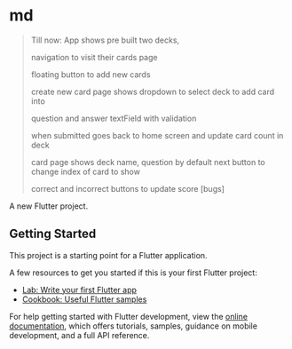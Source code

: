 # md

> Till now:
> App shows pre built two decks, 
> 
> navigation to visit their cards page
> 
> floating button to add new cards
> 
> create new card page shows dropdown to select deck
> to add card into
> 
> question and answer textField with validation
> 
> when submitted goes back to home screen and update card count 
> in deck
> 
> card page shows deck name, question by default
> next button to change index of card to show
> 
> correct and incorrect buttons to update score [bugs]

A new Flutter project.

## Getting Started

This project is a starting point for a Flutter application.

A few resources to get you started if this is your first Flutter project:

- [Lab: Write your first Flutter app](https://docs.flutter.dev/get-started/codelab)
- [Cookbook: Useful Flutter samples](https://docs.flutter.dev/cookbook)

For help getting started with Flutter development, view the
[online documentation](https://docs.flutter.dev/), which offers tutorials,
samples, guidance on mobile development, and a full API reference.
